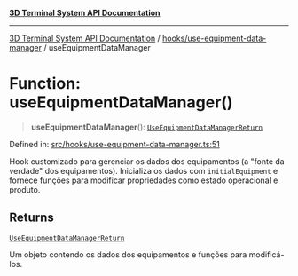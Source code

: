 [**3D Terminal System API Documentation**](../../../README.md)

***

[3D Terminal System API Documentation](../../../README.md) / [hooks/use-equipment-data-manager](../README.md) / useEquipmentDataManager

# Function: useEquipmentDataManager()

> **useEquipmentDataManager**(): [`UseEquipmentDataManagerReturn`](../interfaces/UseEquipmentDataManagerReturn.md)

Defined in: [src/hooks/use-equipment-data-manager.ts:51](https://github.com/Dicommunitas/ThreeJS_Terminal_3D/blob/924f3613caa2db721a2c5fd220c2ea062aa5d81f/src/hooks/use-equipment-data-manager.ts#L51)

Hook customizado para gerenciar os dados dos equipamentos (a "fonte da verdade" dos equipamentos).
Inicializa os dados com `initialEquipment` e fornece funções para modificar
propriedades como estado operacional e produto.

## Returns

[`UseEquipmentDataManagerReturn`](../interfaces/UseEquipmentDataManagerReturn.md)

Um objeto contendo os dados dos equipamentos
                                         e funções para modificá-los.
